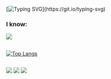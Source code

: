 [![Typing SVG](https://readme-typing-svg.herokuapp.com/?color=C35D56&size=35&center=true&vCenter=true&width=1000&lines=Welcome+to+my+GitHub+👋;My+name+is+Thiago;Data+Science+Student+!!;)](https://git.io/typing-svg)


### I know:
<div>
  <a href="https://go-skill-icons.vercel.app/">
    <img src="https://go-skill-icons.vercel.app/api/icons?i=py,r,pandas,numpy,postgresql,pbi,tableau,gcp,aws,azure" />
  </a>
</div>

##  
[![Top Langs](https://github-readme-stats.vercel.app/api/top-langs/?username=Mustasheep&layout=compact)](https://github.com/Mustasheep?tab=repositories)

##

<div>
  <a href="https://www.linkedin.com/in/thiago-mustasheep" alt="LinkedIn" target="_blank"><img src="https://img.shields.io/badge/-LinkedIn-0077B5?style=for-the-badge&logo=linkedin&logoColor=white&link=https://www.linkedin.com/in/thiago-mustasheep"></a>
  <a href="mailto:thiagoassis.escritorio@gmail.com" alt="Email" target="_blank"><img src="https://img.shields.io/badge/-Email-c4463a?style=for-the-badge&labelColor=c4463a&logo=email&logoColor=white&link=mailto:thiagoassis.escritorio@gmail.com"></a>
  <a href="https://discord.com/users/sheep8" alt="Discord" target="_blank"><img src="https://img.shields.io/badge/-Discord-5865F2?style=for-the-badge&labelColor=5865F2&logo=discord&logoColor=white&link=https://discord.com/users/sheep8"></a>



</div>
